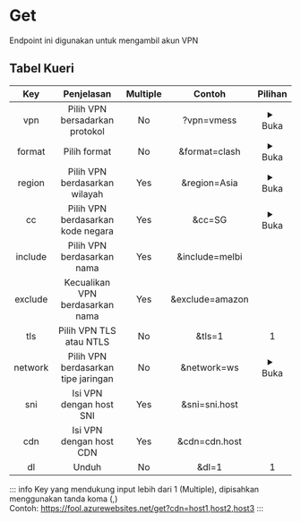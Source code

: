 <script>
export default {
    data() {
        return {
            vpnList: ["vmess", "vless", "trojan", "ssr"],
            formatList: ["clash", "surfboard", "singbox", "raw"],
            regionList: ["Asia", "Americas", "Europe", "Africa"],
            networkList: ["http", "ws", "grpc"]
        }
    }
}
</script>

# Get

Endpoint ini digunakan untuk mengambil akun VPN

## Tabel Kueri

|   Key   |             Penjelasan              | Multiple |     Contoh      |                                                                   Pilihan                                                                    |
| :-----: | :---------------------------------: | :------: | :-------------: | :------------------------------------------------------------------------------------------------------------------------------------------: |
|   vpn   |   Pilih VPN bersadarkan protokol    |    No    |   ?vpn=vmess    |                           <details><summary>Buka</summary><ul><li v-for="i in vpnList">{{ i }}</li></ul></details>                           |
| format  |            Pilih format             |    No    |  &format=clash  |                         <details><summary>Buka</summary><ul><li v-for="i in formatList">{{ i }}</li></ul></details>                          |
| region  |    Pilih VPN berdasarkan wilayah    |   Yes    |  &region=Asia   |                         <details><summary>Buka</summary><ul><li v-for="i in regionList">{{ i }}</li></ul></details>                          |
|   cc    |  Pilih VPN berdasarkan kode negara  |   Yes    |     &cc=SG      | <details><summary>Buka</summary><a href="https://raw.githubusercontent.com/LalatinaHub/LatinaSub/main/countries.json">Get List</a></details> |
| include |     Pilih VPN berdasarkan nama      |   Yes    | &include=melbi  |
| exclude |   Kecualikan VPN berdasarkan nama   |   Yes    | &exclude=amazon |
|   tls   |       Pilih VPN TLS atau NTLS       |    No    |     &tls=1      |                                                                      1                                                                       |
| network | Pilih VPN berdasarkan tipe jaringan |    No    |   &network=ws   |                         <details><summary>Buka</summary><ul><li v-for="i in networkList">{{ i }}</li></ul></details>                         |
|   sni   |       Isi VPN dengan host SNI       |   Yes    |  &sni=sni.host  |
|   cdn   |       Isi VPN dengan host CDN       |   Yes    |  &cdn=cdn.host  |
|   dl    |                Unduh                |    No    |      &dl=1      |                                                                      1                                                                       |

::: info
Key yang mendukung input lebih dari 1 (Multiple), dipisahkan menggunakan tanda koma (,)  
Contoh: https://fool.azurewebsites.net/get?cdn=host1,host2,host3
:::
